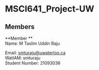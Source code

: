 # MSCI641_Project-UW
## Members

**Member **  
Name:  M Taslim Uddin Raju 


Email: [smturaju@uwaterloo.ca](mailto:smturaju@uwaterloo.ca)  
WatIAM: smturaju  
Student Number: 21093036  
